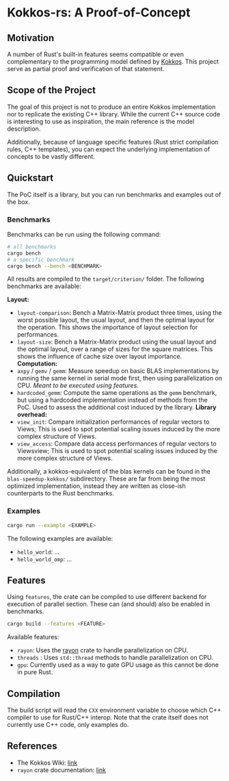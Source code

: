 # Kokkos-rs: A Proof-of-Concept

## Motivation

A number of Rust's built-in features seems compatible or even complementary to 
the programming model defined by [Kokkos][1]. This project serve as partial 
proof and verification of that statement.


## Scope of the Project

The goal of this project is not to produce an entire Kokkos implementation nor to
replicate the existing C++ library. While the current C++ source code is interesting
to use as inspiration, the main reference is the model description. 

Additionally, because of language specific features (Rust strict compilation rules, 
C++ templates), you can expect the underlying implementation of concepts to be 
vastly different.

## Quickstart

The PoC itself is a library, but you can run benchmarks and examples out of the box.

### Benchmarks

Benchmarks can be run using the following command:

```bash
# all benchmarks
cargo bench
# a specific benchmark
cargo bench --bench <BENCHMARK>
```

All results are compiled to the `target/criterion/` folder. The following
benchmarks are available:

**Layout:**
- `layout-comparison`: Bench a Matrix-Matrix product three times, using the worst possible layout,
  the usual layout, and then the optimal layout for the operation. This shows the importance of layout
  selection for performances.
- `layout-size`: Bench a Matrix-Matrix product using the usual layout and the optimal layout,
  over a range of sizes for the square matrices. This shows the influence of cache size over
  layout importance.
**Computation:**
- `axpy` / `gemv` / `gemm`: Measure speedup on basic BLAS implementations by running the same kernel
  in serial mode first, then using parallelization on CPU. _Meant to be executed using features_.
- `hardcoded_gemm`: Compute the same operations as the `gemm` benchmark, but using a hardcoded implementation
  instead of methods from the PoC. Used to assess the additional cost induced by the library.
**Library overhead:**
- `view_init`: Compare initialization performances of regular vectors to Views; This
  is used to spot potential scaling issues induced by the more complex structure of Views.
- `view_access`: Compare data access performances of regular vectors to Viewsview; This
  is used to spot potential scaling issues induced by the more complex structure of Views.

Additionally, a kokkos-equivalent of the blas kernels can be found in the `blas-speedup-kokkos/`
subdirectory. These are far from being the most optimized implementation, instead they are written
as close-ish counterparts to the Rust benchmarks.


### Examples

```bash
cargo run --example <EXAMPLE>
```

The following examples are available:

- `hello_world`: ...
- `hello_world_omp`: ...


## Features

Using `features`, the crate can be compiled to use different backend for execution of parallel section.
These can (and should) also be enabled in benchmarks.

```bash
cargo build --features <FEATURE>
```

Available features:

- `rayon`: Uses the [rayon][2] crate to handle parallelization on CPU.
- `threads` : Uses `std::thread` methods to handle parallelization on CPU.
- `gpu`: Currently used as a way to gate GPU usage as this cannot be done in pure Rust.

## Compilation

The build script will read the `CXX` environment variable to choose which C++ compiler to use
for Rust/C++ interop. Note that the crate itself does not currently use C++ code, only examples
do.

## References

- The Kokkos Wiki: [link][1]
- `rayon` crate documentation: [link][2]


[1]: https://kokkos.github.io/kokkos-core-wiki/index.html
[2]: https://docs.rs/rayon/latest/rayon/
